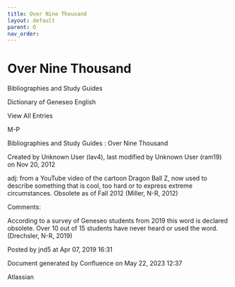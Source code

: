 ```yaml
---
title: Over Nine Thousand
layout: default
parent: O
nav_order:
---
```


# Over Nine Thousand

Bibliographies and Study Guides

Dictionary of Geneseo English

View All Entries

M-P

Bibliographies and Study Guides : Over Nine Thousand

Created by  Unknown User (lav4), last modified by  Unknown User (ram19) on Nov 20, 2012

adj: from a YouTube video of the cartoon Dragon Ball Z, now used to describe something that is cool, too hard or to express extreme circumstances. Obsolete as of Fall 2012 (Miller, N-R, 2012)

Comments:

According to a survey of Geneseo students from 2019 this word is declared obsolete. Over 10 out of 15 students have never heard or used the word. (Drechsler, N-R, 2019)

Posted by jnd5 at Apr 07, 2019 16:31

Document generated by Confluence on May 22, 2023 12:37

Atlassian
